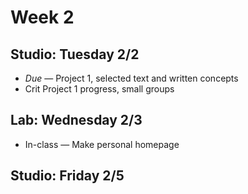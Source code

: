 # Week 2

## Studio: Tuesday 2/2

- _Due_ — Project 1, selected text and written concepts
- Crit Project 1 progress, small groups

## Lab: Wednesday 2/3

- In-class — Make personal homepage

## Studio: Friday 2/5
